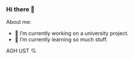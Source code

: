 ### Hi there 👋

About me:
- 🔭 I’m currently working on a university project.
- 🌱 I’m currently learning so much stuff.

AGH UST :cupid:
